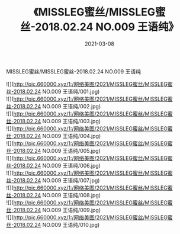 ﻿---
layout: post
title:  《MISSLEG蜜丝/MISSLEG蜜丝-2018.02.24 NO.009 王语纯》
date:   2021-03-08
img: http://pic.660000.xyz/1:/网络美图/2021/MISSLEG蜜丝/MISSLEG蜜丝-2018.02.24 NO.009 王语纯/000.jpg
categories: [美女, 清纯, 唯美]
---

MISSLEG蜜丝/MISSLEG蜜丝-2018.02.24 NO.009 王语纯

 ![](http://pic.660000.xyz/1:/网络美图/2021/MISSLEG蜜丝/MISSLEG蜜丝-2018.02.24 NO.009 王语纯/001.jpg) <br>![](http://pic.660000.xyz/1:/网络美图/2021/MISSLEG蜜丝/MISSLEG蜜丝-2018.02.24 NO.009 王语纯/002.jpg) <br>![](http://pic.660000.xyz/1:/网络美图/2021/MISSLEG蜜丝/MISSLEG蜜丝-2018.02.24 NO.009 王语纯/003.jpg) <br>![](http://pic.660000.xyz/1:/网络美图/2021/MISSLEG蜜丝/MISSLEG蜜丝-2018.02.24 NO.009 王语纯/004.jpg) <br>![](http://pic.660000.xyz/1:/网络美图/2021/MISSLEG蜜丝/MISSLEG蜜丝-2018.02.24 NO.009 王语纯/005.jpg) <br>![](http://pic.660000.xyz/1:/网络美图/2021/MISSLEG蜜丝/MISSLEG蜜丝-2018.02.24 NO.009 王语纯/006.jpg) <br>![](http://pic.660000.xyz/1:/网络美图/2021/MISSLEG蜜丝/MISSLEG蜜丝-2018.02.24 NO.009 王语纯/007.jpg) <br>![](http://pic.660000.xyz/1:/网络美图/2021/MISSLEG蜜丝/MISSLEG蜜丝-2018.02.24 NO.009 王语纯/008.jpg) <br>![](http://pic.660000.xyz/1:/网络美图/2021/MISSLEG蜜丝/MISSLEG蜜丝-2018.02.24 NO.009 王语纯/009.jpg) <br>![](http://pic.660000.xyz/1:/网络美图/2021/MISSLEG蜜丝/MISSLEG蜜丝-2018.02.24 NO.009 王语纯/010.jpg) <br>